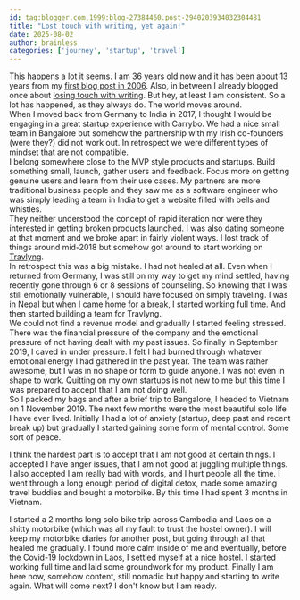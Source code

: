 ```yaml
---
id: tag:blogger.com,1999:blog-27384460.post-2940203934032304481
title: "Lost touch with writing, yet again!"
date: 2025-08-02
author: brainless
categories: ['journey', 'startup', 'travel']
---
```


This happens a lot it seems. I am 36 years old now and it has been about 13 years from my [first blog post in 2006](http://blog.brainless.in/2006/05/apache-simple-config-tool-application.html). Also, in between I already blogged once about [losing touch with writing](http://blog.brainless.in/2014/11/its-been-while.html). But hey, at least I am consistent. So a lot has happened, as they always do. The world moves around.  
When I moved back from Germany to India in 2017, I thought I would be engaging in a great startup experience with Carrybo. We had a nice small team in Bangalore but somehow the partnership with my Irish co-founders (were they?) did not work out. In retrospect we were different types of mindset that are not compatible.  
I belong somewhere close to the MVP style products and startups. Build something small, launch, gather users and feedback. Focus more on getting genuine users and learn from their use cases. My partners are more traditional business people and they saw me as a software engineer who was simply leading a team in India to get a website filled with bells and whistles.  
They neither understood the concept of rapid iteration nor were they interested in getting broken products launched. I was also dating someone at that moment and we broke apart in fairly violent ways. I lost track of things around mid-2018 but somehow got around to start working on [Travlyng](https://travlyng.com).  
In retrospect this was a big mistake. I had not healed at all. Even when I returned from Germany, I was still on my way to get my mind settled, having recently gone through 6 or 8 sessions of counseling. So knowing that I was still emotionally vulnerable, I should have focused on simply traveling. I was in Nepal but when I came home for a break, I started working full time. And then started building a team for Travlyng.  
We could not find a revenue model and gradually I started feeling stressed. There was the financial pressure of the company and the emotional pressure of not having dealt with my past issues. So finally in September 2019, I caved in under pressure. I felt I had burned through whatever emotional energy I had gathered in the past year. The team was rather awesome, but I was in no shape or form to guide anyone. I was not even in shape to work. Quitting on my own startups is not new to me but this time I was prepared to accept that I am not doing well.  
So I packed my bags and after a brief trip to Bangalore, I headed to Vietnam on 1 November 2019. The next few months were the most beautiful solo life I have ever lived. Initially I had a lot of anxiety (startup, deep past and recent break up) but gradually I started gaining some form of mental control. Some sort of peace.  
  
I think the hardest part is to accept that I am not good at certain things. I accepted I have anger issues, that I am not good at juggling multiple things. I also accepted I am really bad with words, and I hurt people all the time. I went through a long enough period of digital detox, made some amazing travel buddies and bought a motorbike. By this time I had spent 3 months in Vietnam.  
  
I started a 2 months long solo bike trip across Cambodia and Laos on a shitty motorbike (which was all my fault to trust the hostel owner). I will keep my motorbike diaries for another post, but going through all that healed me gradually. I found more calm inside of me and eventually, before the Covid-19 lockdown in Laos, I settled myself at a nice hostel. I started working full time and laid some groundwork for my product. Finally I am here now, somehow content, still nomadic but happy and starting to write again. What will come next? I don't know but I am ready.